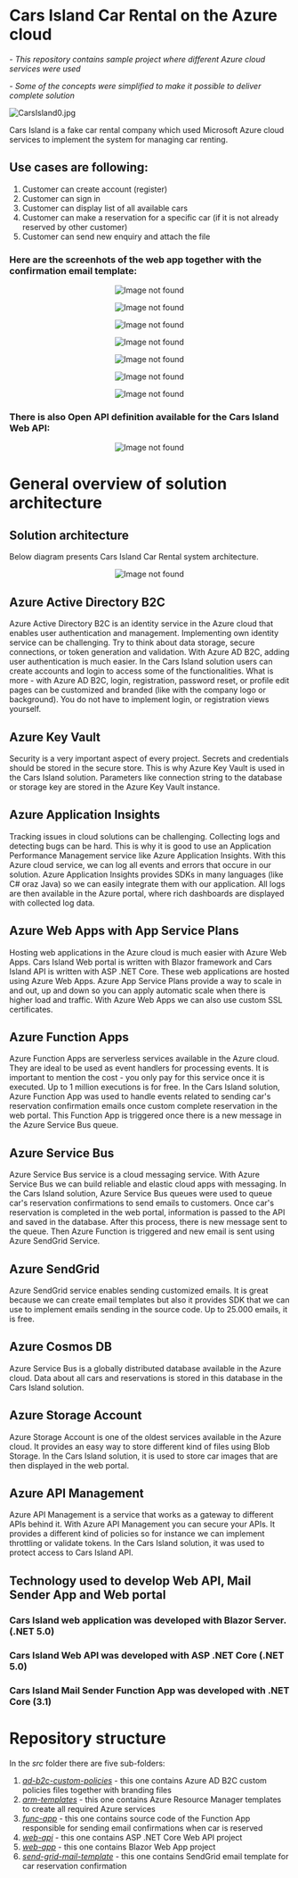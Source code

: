 # Cars Island Car Rental on the Azure cloud
 
*- This repository contains sample project where different Azure cloud services were used*

*- Some of the concepts were simplified to make it possible to deliver complete solution*

![CarsIsland0.jpg](images/CarsIsland0.jpg)

Cars Island is a fake car rental company which used Microsoft Azure cloud services to implement the system for managing car renting.

## Use cases are following:

1. Customer can create account (register)
2. Customer can sign in
3. Customer can display list of all available cars
4. Customer can make a reservation for a specific car (if it is not already reserved by other customer)
5. Customer can send new enquiry and attach the file

### Here are the screenhots of the web app together with the confirmation email template:

<p align="center">
<img src="images/CarsIsland1.PNG?raw=true" alt="Image not found"/>
</p>

<p align="center">
<img src="images/CarsIsland2.PNG?raw=true" alt="Image not found"/>
</p>

<p align="center">
<img src="images/CarsIsland3.PNG?raw=true" alt="Image not found"/>
</p>

<p align="center">
<img src="images/CarsIsland4.PNG?raw=true" alt="Image not found"/>
</p>

<p align="center">
<img src="images/CarsIsland5.PNG?raw=true" alt="Image not found"/>
</p>

<p align="center">
<img src="images/CarsIsland6.PNG?raw=true" alt="Image not found"/>
</p>

<p align="center">
<img src="images/CarsIsland8.PNG?raw=true" alt="Image not found"/>
</p>

### There is also Open API definition available for the Cars Island Web API:


<p align="center">
<img src="images/CarsIsland7.PNG?raw=true" alt="Image not found"/>
</p>


# General overview of solution architecture

## Solution architecture

Below diagram presents Cars Island Car Rental system architecture. 

<p align="center">
<img src="images/CarsIsland9.png?raw=true" alt="Image not found"/>
</p>

## Azure Active Directory B2C

Azure Active Directory B2C is an identity service in the Azure cloud that enables user authentication and management. Implementing own identity service can be challenging. Try to think about data storage, secure connections, or token generation and validation. With Azure AD B2C, adding user authentication is much easier. In the Cars Island solution users can create accounts and login to access some of the functionalities. What is more - with Azure AD B2C, login, registration, password reset, or profile edit pages can be customized and branded (like with the company logo or background). You do not have to implement login, or registration views yourself.


## Azure Key Vault

Security is a very important aspect of every project. Secrets and credentials should be stored in the secure store. This is why Azure Key Vault is used in the Cars Island solution. Parameters like connection string to the database or storage key are stored in the Azure Key Vault instance.


## Azure Application Insights

Tracking issues in cloud solutions can be challenging. Collecting logs and detecting bugs can be hard. This is why it is good to use an Application Performance Management service like Azure Application Insights. With this Azure cloud service, we can log all events and errors that occure in our solution. Azure Application Insights provides SDKs in many languages (like C# oraz Java) so we can easily integrate them with our application. All logs are then available in the Azure portal, where rich dashboards are displayed with collected log data.


## Azure Web Apps with App Service Plans

Hosting web applications in the Azure cloud is much easier with Azure Web Apps. Cars Island Web portal is written with Blazor framework and Cars Island API is written with ASP .NET Core. These web applications are hosted using Azure Web Apps. Azure App Service Plans provide a way to scale in and out, up and down so you can apply automatic scale when there is higher load and traffic. With Azure Web Apps we can also use custom SSL certificates.


## Azure Function Apps

Azure Function Apps are serverless services available in the Azure cloud. They are ideal to be used as event handlers for processing events. It is important to mention the cost - you only pay for this service once it is executed. Up to 1 million executions is for free. In the Cars Island solution, Azure Function App was used to handle events related to sending car's reservation confirmation emails once custom complete reservation in the web portal. This Function App is triggered once there is a new message in the Azure Service Bus queue.


## Azure Service Bus

Azure Service Bus service is a cloud messaging service. With Azure Service Bus we can build reliable and elastic cloud apps with messaging. In the Cars Island solution, Azure Service Bus queues were used to queue car's reservation confirmations to send emails to customers. Once car's reservation is completed in the web portal, information is passed to the API and saved in the database. After this process, there is new message sent to the queue. Then Azure Function is triggered and new email is sent using Azure SendGrid Service.


## Azure SendGrid

Azure SendGrid service enables sending customized emails. It is great because we can create email templates but also it provides SDK that we can use to implement emails sending in the source code. Up to 25.000 emails, it is free.


## Azure Cosmos DB

Azure Service Bus is a globally distributed database available in the Azure cloud. Data about all cars and reservations is stored in this database in the Cars Island solution.


## Azure Storage Account

Azure Storage Account is one of the oldest services available in the Azure cloud. It provides an easy way to store different kind of files using Blob Storage. In the Cars Island solution, it is used to store car images that are then displayed in the web portal.


## Azure API Management

Azure API Management is a service that works as a gateway to different APIs behind it. With Azure API Management you can secure your APIs. It provides a different kind of policies so for instance we can implement throttling or validate tokens. In the Cars Island solution, it was used to protect access to Cars Island API.


## Technology used to develop Web API, Mail Sender App and Web portal

### Cars Island web application was developed with Blazor Server. (.NET 5.0)

### Cars Island Web API was developed with ASP .NET Core (.NET 5.0)

### Cars Island Mail Sender Function App was developed with .NET Core (3.1)


# Repository structure

In the *src* folder there are five sub-folders:

1. *[ad-b2c-custom-policies](https://github.com/Daniel-Krzyczkowski/Cars-Island-On-Azure/tree/master/src/ad-b2c-custom-policies)* - this one contains Azure AD B2C custom policies files together with branding files
2. *[arm-templates](https://github.com/Daniel-Krzyczkowski/Cars-Island-On-Azure/tree/master/src/arm-templates)* - this one contains Azure Resource Manager templates to create all required Azure services
3. *[func-app](https://github.com/Daniel-Krzyczkowski/Cars-Island-On-Azure/tree/master/src/func-app)* - this one contains source code of the Function App responsible for sending email confirmations when car is reserved
4. *[web-api](https://github.com/Daniel-Krzyczkowski/Cars-Island-On-Azure/tree/master/src/web-api)* - this one contains ASP .NET Core Web API project
5. *[web-app](https://github.com/Daniel-Krzyczkowski/Cars-Island-On-Azure/tree/master/src/web-app)* - this one contains Blazor Web App project
6. *[send-grid-mail-template](https://github.com/Daniel-Krzyczkowski/Cars-Island-On-Azure/tree/master/src/send-grid-mail-template)* - this one contains SendGrid email template for car reservation confirmation

